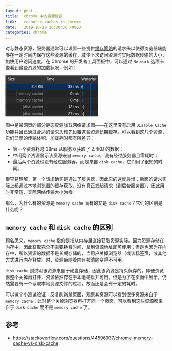 ```yaml
---
layout: post
title:  chrome 中的资源缓存
link:   resource-caches-in-chrome
date:   2019-10-18 20:20:00 +0800
categories: chrome
---
```


对与静态资源，服务器通常可以设置一些提供[缓存策略](https://developer.mozilla.org/en-US/docs/Web/HTTP/Caching)的请求头以使得浏览器端能够在一定时间内保存这些资源的缓存，减少下次访问资源时实际数据传输的大小，加快用户访问速度。在 Chrome 的开发者工具面板中，可以通过 `Network` 选项卡查看到这些资源的加载状况，例如：

![](/img/resource-cache.png)

图中是某网页的部分静态资源加载网络请求图——在这里没有启用 `Disable Cache` 功能并且已通过合适的请求头预先设置这些资源长期缓存。可以看到这几个资源，它们显示的传输体积、加载耗时都有所差异：

- 第一个资源耗时 38ms 从服务器获取了 2.4KB 的数据；
- 中间两个资源显示该资源来自 `memory cache`，没有经过服务器且零耗时；
- 最后两个资源也没有经过服务器，而是来自 `disk cache`，它们用了很短的时间。

很容易理解，第一个请求确实是通过了服务器，因此它的速度最慢；后面的请求实际上都通过本地浏览器的缓存获取，没有真正发起请求（到后台服务器），因此用时非常短，实际网络传输大小为零。

那么，为什么有的资源是 `memory cache` 而有的又是 `disk cache`？它们的区别是什么呢？

## `memory cache` 和 `disk cache` 的区别

顾名思义，`memory cache` 指的是指从内存里直接获取资源实际。因为资源存储在内存中，因此获取完全不需要耗费时间，拿到资源地址即可使用；但是也因为在内存中，所以资源的数据不是长期存储的，当用户关掉浏览器（或该标签页，或其他方式进行内存释放）时，资源会随着内存被清除变得不可用。

`disk cache` 则说明该资源来自于硬盘存储，因此该资源是持久保存的。即便浏览器整个关掉再打开，资源依然存在于本地硬盘并可用。但是为了在页面中展示，仍然需要有一个读取本地资源文件的过程，故而还是会有一定的耗时。

可以做个小测试验证：反复刷新某页面，观察其资源可以看到很多资源来自于 `memory cache`；此时整个关掉浏览器再打开同一个页面，可以看到这些资源都来自于 `disk cache` 而不是 `memory cache` 了。

## 参考

- <https://stackoverflow.com/questions/44596937/chrome-memory-cache-vs-disk-cache>
